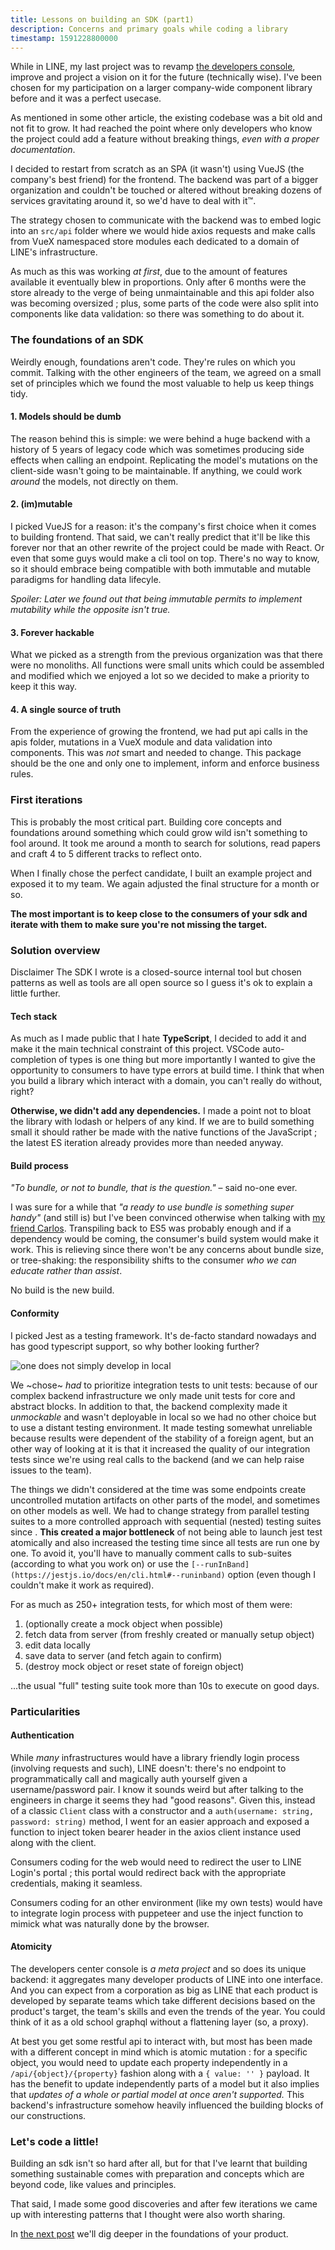 ```yaml
---
title: Lessons on building an SDK (part1)
description: Concerns and primary goals while coding a library
timestamp: 1591228800000
---
```

While in LINE, my last project was to revamp [the developers console](http://developers.line.biz/console/), improve and project a vision on it for the future (technically wise). I've been chosen for my participation on a larger company-wide component library before and it was a perfect usecase. 

As mentioned in some other article, the existing codebase was a bit old and not fit to grow. It had reached the point where only developers who know the project could add a feature without breaking things, _even with a proper documentation_.

I decided to restart from scratch as an SPA (it wasn't) using VueJS (the company's best friend) for the frontend. The backend was part of a bigger organization and couldn't be touched or altered without breaking dozens of services gravitating around it, so we'd have to deal with it™️.

The strategy chosen to communicate with the backend was to embed logic into an `src/api` folder where we would hide axios requests and make calls from VueX namespaced store modules each dedicated to a domain of LINE's infrastructure.

As much as this was working _at first_, due to the amount of features available it eventually blew in proportions. Only after 6 months were the store already to the verge of being unmaintainable and this api folder also was becoming oversized ; plus, some parts of the code were also split into components like data validation: so there was something to do about it.

### The foundations of an SDK

Weirdly enough, foundations aren't code. They're rules on which you commit. Talking with the other engineers of the team, we agreed on a small set of principles which we found the most valuable to help us keep things tidy.

#### 1. Models should be dumb

The reason behind this is simple: we were behind a huge backend with a history of 5 years of legacy code which was sometimes producing side effects when calling an endpoint. Replicating the model's mutations on the client-side wasn't going to be maintainable. If anything, we could work _around_ the models, not directly on them.

#### 2. (im)mutable

I picked VueJS for a reason: it's the company's first choice when it comes to building frontend. That said, we can't really predict that it'll be like this forever nor that an other rewrite of the project could be made with React. Or even that some guys would make a cli tool on top. There's no way to know, so it should embrace being compatible with both immutable and mutable paradigms for handling data lifecyle.

_Spoiler: Later we found out that being immutable permits to implement mutability while the opposite isn't true._

#### 3. Forever hackable

What we picked as a strength from the previous organization was that there were no monoliths. All functions were small units which could be assembled and modified which we enjoyed a lot so we decided to make a priority to keep it this way.

#### 4. A single source of truth

From the experience of growing the frontend, we had put api calls in the apis folder, mutations in a VueX module and data validation into components. This was *not* smart and needed to change. This package should be the one and only one to implement, inform and enforce business rules.

### First iterations

This is probably the most critical part. Building core concepts and foundations around something which could grow wild isn't something to fool around. It took me around a month to search for solutions, read papers and craft 4 to 5 different tracks to reflect onto.

When I finally chose the perfect candidate, I built an example project and exposed it to my team. We again adjusted the final structure for a month or so.

**The most important is to keep close to the consumers of your sdk and iterate with them to make sure you're not missing the target.**

### Solution overview 

<span class="!">Disclaimer</span> The SDK I wrote is a closed-source internal tool but chosen patterns as well as tools are all open source so I guess it's ok to explain a little further.

#### Tech stack

As much as I made public that I hate **TypeScript**, I decided to add it and make it the main technical constraint of this project. VSCode auto-completion of types is one thing but more importantly I wanted to give the opportunity to consumers to have type errors at build time. I think that when you build a library which interact with a domain, you can't really do without, right?

**Otherwise, we didn't add any dependencies.** I made a point not to bloat the library with lodash or helpers of any kind. If we are to build something small it should rather be made with the native functions of the JavaScript ; the latest ES iteration already provides more than needed anyway.


#### Build process

_"To bundle, or not to bundle, that is the question."_ – said no-one ever.

I was sure for a while that _"a ready to use bundle is something super handy"_ (and still is) but I've been convinced otherwise when talking with [my friend Carlos](https://twitter.com/AlgusDark). Transpiling back to ES5 was probably enough and if a dependency would be coming, the consumer's build system would make it work. This is relieving since there won't be any concerns about bundle size, or tree-shaking: the responsibility shifts to the consumer _who we can educate rather than assist_.

No build is the new build.

#### Conformity

I picked Jest as a testing framework. It's de-facto standard nowadays and has good typescript support, so why bother looking further?

![one does not simply develop in local](./sdk-odns.jpg)

We ~chose~ _had_ to prioritize integration tests to unit tests: because of our complex backend infrastructure we only made unit tests for core and abstract blocks. In addition to that, the backend complexity made it _unmockable_ and wasn't deployable in local so we had no other choice but to use a distant testing environment. It made testing somewhat unreliable because results were dependent of the stability of a foreign agent, but an other way of looking at it is that it increased the quality of our integration tests since we're using real calls to the backend (and we can help raise issues to the team).

The things we didn't considered at the time was some endpoints create uncontrolled mutation artifacts on other parts of the model, and sometimes on other models as well. We had to change strategy from parallel testing suites to a more controlled approach with sequential (nested) testing suites since . **This created a major bottleneck** of not being able to launch jest test atomically and also increased the testing time since all tests are run one by one. To avoid it, you'll have to manually comment calls to sub-suites (according to what you work on) or use the `[--runInBand](https://jestjs.io/docs/en/cli.html#--runinband)` option (even though I couldn't make it work as required).

For as much as 250+ integration tests, for which most of them were: 

1. (optionally create a mock object when possible)
2. fetch data from server (from freshly created or manually setup object)
3. edit data locally
4. save data to server (and fetch again to confirm)
5. (destroy mock object or reset state of foreign object)

...the usual "full" testing suite took more than 10s to execute on good days.

### Particularities

#### Authentication

While _many_ infrastructures would have a library friendly login process (involving requests and such), LINE doesn't: there's no endpoint to programmatically call and magically auth yourself given a username/password pair. I know it sounds weird but after talking to the engineers in charge it seems they had "good reasons". Given this, instead of a classic `Client` class with a constructor and a `auth(username: string, password: string)` method, I went for an easier approach and exposed a function to inject token bearer header in the axios client instance used along with the client.

Consumers coding for the web would need to redirect the user to LINE Login's portal ; this portal would redirect back with the appropriate credentials, making it seamless.

Consumers coding for an other environment (like my own tests) would have to integrate login process with puppeteer and use the inject function to mimick what was naturally done by the browser.

#### Atomicity

The developers center console is _a meta project_ and so does its unique backend: it aggregates many developer products of LINE into one interface. And you can expect from a corporation as big as LINE that each product is developed by separate teams which take different decisions based on the product's target, the team's skills and even the trends of the year. You could think of it as a old school graphql without a flattening layer (so, a proxy).

At best you get some restful api to interact with, but most has been made with a different concept in mind which is atomic mutation : for a specific object, you would need to update each property independently in a `/api/{object}/{property}` fashion along with a `{ value: '' }` payload. It has the benefit to update independently parts of a model but it also implies that _updates of a whole or partial model at once aren't supported._ This backend's infrastructure somehow heavily influenced the building blocks of our constructions.

### Let's code a little!

Building an sdk isn't so hard after all, but for that I've learnt that building something sustainable comes with preparation and concepts which are beyond code, like values and principles.

That said, I made some good discoveries and after few iterations we came up with interesting patterns that I thought were also worth sharing.

In [the next post](lessons-on-building-an-sdk-part2.html) we'll dig deeper in the foundations of your product.

